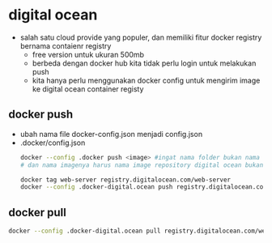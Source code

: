 # digital ocean
- salah satu cloud provide yang populer, dan memiliki fitur docker registry bernama contaienr registry
  - free version untuk ukuran 500mb
  - berbeda dengan docker hub kita tidak perlu login untuk melakukan push
  - kita hanya perlu menggunakan docker config untuk mengirim image ke digital ocean container registy

## docker push
- ubah nama file docker-config.json menjadi config.json
- .docker/config.json
  ```bash
  docker --config .docker push <image> #ingat nama folder bukan nama config.json
  # dan nama imagenya harus nama image repository digital ocean bukan nama user/image

  docker tag web-server registry.digitalocean.com/web-server
  docker --config .docker-digital.ocean push registry.digitalocean.com/web-server
  ```

## docker pull
```bash
docker --config .docker-digital.ocean pull registry.digitalocean.com/web-server
```